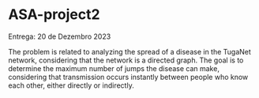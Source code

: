 # ASA-project2

Entrega: 20 de Dezembro 2023

The problem is related to analyzing the spread of a disease in the TugaNet network, considering that the network is a directed graph. The goal is to determine the maximum number of jumps the disease can make, considering that transmission occurs instantly between people who know each other, either directly or indirectly.
